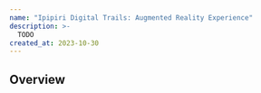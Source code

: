 ```yaml
---
name: "Ipipiri Digital Trails: Augmented Reality Experience"
description: >-
  TODO
created_at: 2023-10-30
---
```


## Overview
